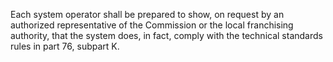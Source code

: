 Each system operator shall be prepared to show, on request by an authorized representative of the Commission or the local franchising authority, that the system does, in fact, comply with the technical standards rules in part 76, subpart K.


